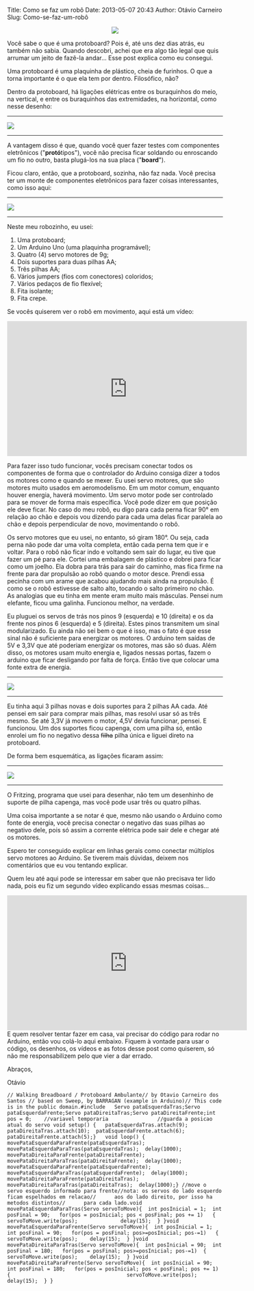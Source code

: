 Title: Como se faz um robô
Date: 2013-05-07 20:43
Author: Otávio Carneiro
Slug: Como-se-faz-um-robô

<div class="separator" style="clear: both; text-align: center;">

[![](http://2.bp.blogspot.com/-RY06qMRE1ko/UtWZqSYO6dI/AAAAAAAABpo/PG6LMOZM9TI/s320/WalkingBreadboard_bb.png)](http://2.bp.blogspot.com/-RY06qMRE1ko/UtWZqSYO6dI/AAAAAAAABpo/PG6LMOZM9TI/s1600/WalkingBreadboard_bb.png)

</div>

Você sabe o que é uma protoboard? Pois é, até uns dez dias atrás, eu
também não sabia. Quando descobri, achei que era algo tão legal que quis
arrumar um jeito de fazê-la andar... Esse post explica como eu consegui.

Uma protoboard é uma plaquinha de plástico, cheia de furinhos. O que a
torna importante é o que ela tem por dentro. Filosófico, não?

Dentro da protoboard, há ligações elétricas entre os buraquinhos do
meio, na vertical, e entre os buraquinhos das extremidades, na
horizontal, como nesse desenho:

  ------------------------------------------------------------------------------------------------------------------------------------------------------------------------------------------------------------ ----------------------------------------------------
  [![](http://4.bp.blogspot.com/-YMAdysNyEZs/UYm3sqrHcrI/AAAAAAAABQg/ZQ9faW1tn8o/s320/breadboard_bb.png)](http://4.bp.blogspot.com/-YMAdysNyEZs/UYm3sqrHcrI/AAAAAAAABQg/ZQ9faW1tn8o/s1600/breadboard_bb.png)
  ------------------------------------------------------------------------------------------------------------------------------------------------------------------------------------------------------------ ----------------------------------------------------

A vantagem disso é que, quando você quer fazer testes com componentes
eletrônicos ("**protó**tipos"), você não precisa ficar soldando ou
enroscando um fio no outro, basta plugá-los na sua placa ("**board**").

Ficou claro, então, que a protoboard, sozinha, não faz nada. Você
precisa ter um monte de componentes eletrônicos para fazer coisas
interessantes, como isso aqui:  

  -------------------------------------------------------------------------------------------------------------------------------------------------------------------------------------------------- ----------------------------------------------------
  [![](http://3.bp.blogspot.com/-oqlwfnejzwY/UYm42Z3Ce-I/AAAAAAAABQs/5HOwCOzD02s/s320/DSC00688.JPG)](http://3.bp.blogspot.com/-oqlwfnejzwY/UYm42Z3Ce-I/AAAAAAAABQs/5HOwCOzD02s/s1600/DSC00688.JPG)
  -------------------------------------------------------------------------------------------------------------------------------------------------------------------------------------------------- ----------------------------------------------------

Neste meu robozinho, eu usei:

1.  Uma protoboard;
2.  Um Arduino Uno (uma plaquinha programável);
3.  Quatro (4) servo motores de 9g;
4.  Dois suportes para duas pilhas AA;
5.  Três pilhas AA;
6.  Vários jumpers (fios com conectores) coloridos;
7.  Vários pedaços de fio flexível;
8.  Fita isolante;
9.  Fita crepe.

<div>

</div>

<div>

Se vocês quiserem ver o robô em movimento, aqui está um vídeo:

</div>

<iframe allowfullscreen frameborder="0" height="315" src="http://www.youtube.com/embed/l9yK9NJLLkg" width="560"></iframe>

<div>

</div>

Para fazer isso tudo funcionar, vocês precisam conectar todos os
componentes de forma que o controlador do Arduino consiga dizer a todos
os motores como e quando se mexer. Eu usei servo motores, que são
motores muito usados em aeromodelismo. Em um motor comum, enquanto
houver energia, haverá movimento. Um servo motor pode ser controlado
para se mover de forma mais específica. Você pode dizer em que posição
ele deve ficar. No caso do meu robô, eu digo para cada perna ficar 90°
em relação ao chão e depois vou dizendo para cada uma delas ficar
paralela ao chão e depois perpendicular de novo, movimentando o robô.

Os servo motores que eu usei, no entanto, só giram 180°. Ou seja, cada
perna não pode dar uma volta completa, então cada perna tem que ir e
voltar. Para o robô não ficar indo e voltando sem sair do lugar, eu tive
que fazer um pé para ele. Cortei uma embalagem de plástico e dobrei para
ficar como um joelho. Ela dobra para trás para sair do caminho, mas fica
firme na frente para dar propulsão ao robô quando o motor desce. Prendi
essa pecinha com um arame que acabou ajudando mais ainda na propulsão. É
como se o robô estivesse de salto alto, tocando o salto primeiro no
chão. As analogias que eu tinha em mente eram muito mais másculas.
Pensei num elefante, ficou uma galinha. Funcionou melhor, na verdade.

Eu pluguei os servos de trás nos pinos 9 (esquerda) e 10 (direita) e os
da frente nos pinos 6 (esquerda) e 5 (direita). Estes pinos transmitem
um sinal modularizado. Eu ainda não sei bem o que é isso, mas o fato é
que esse sinal não é suficiente para energizar os motores. O arduino tem
saídas de 5V e 3,3V que até poderiam energizar os motores, mas são só
duas. Além disso, os motores usam muito energia e, ligados nessas
portas, fazem o arduino que ficar desligando por falta de força. Então
tive que colocar uma fonte extra de energia.

  -------------------------------------------------------------------------------------------------------------------------------------------------------------------------------------------------- ------------------------------------------------------
  [![](http://3.bp.blogspot.com/-vwrHWAAKV4I/UYnBAjjtSII/AAAAAAAABQ4/68z5QjORQ-A/s320/DSC00692.JPG)](http://3.bp.blogspot.com/-vwrHWAAKV4I/UYnBAjjtSII/AAAAAAAABQ4/68z5QjORQ-A/s1600/DSC00692.JPG)
  -------------------------------------------------------------------------------------------------------------------------------------------------------------------------------------------------- ------------------------------------------------------

Eu tinha aqui 3 pilhas novas e dois suportes para 2 pilhas AA cada. Até
pensei em sair para comprar mais pilhas, mas resolvi usar só as três
mesmo. Se até 3,3V já movem o motor, 4,5V devia funcionar, pensei. E
funcionou. Um dos suportes ficou capenga, com uma pilha só, então
enrolei um fio no negativo dessa ~~filha~~ pilha única e liguei direto
na protoboard.

De forma bem esquemática, as ligações ficaram assim:  

  -------------------------------------------------------------------------------------------------------------------------------------------------------------------------------------------------------------------------- -----------------------------------------
  [![](http://2.bp.blogspot.com/-RY06qMRE1ko/UtWZqSYO6dI/AAAAAAAABpo/PG6LMOZM9TI/s320/WalkingBreadboard_bb.png)](http://2.bp.blogspot.com/-RY06qMRE1ko/UtWZqSYO6dI/AAAAAAAABpo/PG6LMOZM9TI/s1600/WalkingBreadboard_bb.png)
  -------------------------------------------------------------------------------------------------------------------------------------------------------------------------------------------------------------------------- -----------------------------------------

O Fritzing, programa que usei para desenhar, não tem um desenhinho de
suporte de pilha capenga, mas você pode usar três ou quatro pilhas.

Uma coisa importante a se notar é que, mesmo não usando o Arduino como
fonte de energia, você precisa conectar o negativo das suas pilhas ao
negativo dele, pois só assim a corrente elétrica pode sair dele e chegar
até os motores.

Espero ter conseguido explicar em linhas gerais como conectar múltiplos
servo motores ao Arduino. Se tiverem mais dúvidas, deixem nos
comentários que eu vou tentando explicar.

Quem leu até aqui pode se interessar em saber que não precisava ter lido
nada, pois eu fiz um segundo vídeo explicando essas mesmas coisas...

<iframe allowfullscreen frameborder="0" height="315" src="http://www.youtube.com/embed/lPyDKXwFK4U" width="560"></iframe>
E quem resolver tentar fazer em casa, vai precisar do código para rodar
no Arduino, então vou colá-lo aqui embaixo. Fiquem à vontade para usar o
código, os desenhos, os vídeos e as fotos desse post como quiserem, só
não me responsabilizem pelo que vier a dar errado.

Abraços,

Otávio

``` {style="background-color: #eeeeee; border: 1px dashed #999999; color: black; font-family: Andale Mono, Lucida Console, Monaco, fixed, monospace; font-size: 12px; line-height: 14px; overflow: auto; padding: 5px; width: 100%;"}
// Walking Breadboard / Protoboard Ambulante// by Otavio Carneiro dos Santos // based on Sweep, by BARRAGAN (example in Arduino)// This code is in the public domain.#include   Servo pataEsquerdaTras;Servo pataEsquerdaFrente;Servo pataDireitaTras;Servo pataDireitaFrente;int pos = 0;    //variavel temporaria                //guarda a posicao atual do servo void setup() {   pataEsquerdaTras.attach(9);  pataDireitaTras.attach(10);  pataEsquerdaFrente.attach(6);  pataDireitaFrente.attach(5);}   void loop() {   movePataEsquerdaParaFrente(pataEsquerdaTras);  movePataEsquerdaParaTras(pataEsquerdaTras);  delay(1000);  movePataDireitaParaFrente(pataDireitaFrente);  movePataDireitaParaTras(pataDireitaFrente);  delay(1000);  movePataEsquerdaParaFrente(pataEsquerdaFrente);  movePataEsquerdaParaTras(pataEsquerdaFrente);  delay(1000);  movePataDireitaParaFrente(pataDireitaTras);  movePataDireitaParaTras(pataDireitaTras);  delay(1000);} //move o servo esquerdo informado para frente//nota: os servos do lado esquerdo ficam espelhados em relacao//      aos do lado direito, por isso ha metodos distintos//      para cada lado.void movePataEsquerdaParaTras(Servo servoToMove){  int posInicial = 1;  int posFinal = 90;   for(pos = posInicial; pos < posFinal; pos += 1)   {                                      servoToMove.write(pos);              delay(15);  } }void movePataEsquerdaParaFrente(Servo servoToMove){  int posInicial = 1;  int posFinal = 90;   for(pos = posFinal; pos>=posInicial; pos-=1)   {                                    servoToMove.write(pos);    delay(15);  } }void movePataDireitaParaTras(Servo servoToMove){  int posInicial = 90;  int posFinal = 180;   for(pos = posFinal; pos>=posInicial; pos-=1)  {                                    servoToMove.write(pos);    delay(15);  } }void movePataDireitaParaFrente(Servo servoToMove){  int posInicial = 90;  int posFinal = 180;   for(pos = posInicial; pos < posFinal; pos += 1)  {                                      servoToMove.write(pos);    delay(15);  } }
```

<div class="separator" style="clear: both; text-align: center;">

</div>
